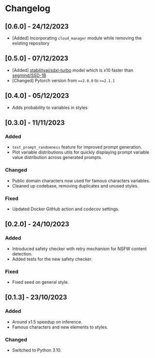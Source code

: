 # Changelog

## [0.6.0] - 24/12/2023

- [Added] Incorporating `cloud_manager` module while removing the existing repository

## [0.5.0] - 07/12/2023

- [Added] [stabilityai/sdxl-turbo](https://huggingface.co/stabilityai/sdxl-turbo) model which is x10 faster than [segmind/SSD-1B](https://huggingface.co/segmind/SSD-1B)
- [Changed] Pytorch version from `==2.0.0` to `>=2.1.1`

## [0.4.0] - 05/12/2023

- Adds probability to variables in styles

## [0.3.0] - 11/11/2023

### Added

- `test_prompt_randomness` feature for improved prompt generation.
- Plot variable distributions utils for quickly displaying prompt variable value distribution across generated prompts.

### Changed

- Public domain characters now used for famous characters variables.
- Cleaned up codebase, removing duplicates and unused styles.

### Fixed

- Updated Docker GitHub action and codecov settings.

## [0.2.0] - 24/10/2023

### Added

- Introduced safety checker with retry mechanism for NSFW content detection.
- Added tests for the new safety checker.

### Fixed

- Fixed seed on general style.

## [0.1.3] - 23/10/2023

### Added

- Around x1.5 speedup on inference.
- Famous characters and new elements to styles.

### Changed

- Switched to Python 3.10.
